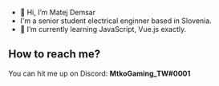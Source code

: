 - 👋 Hi, I’m Matej Demsar
- I'm a senior student electrical enginner based in Slovenia.
- 🌱 I’m currently learning JavaScript, Vue.js exactly.

## How to reach me?
You can hit me up on Discord: **MtkoGaming_TW#0001**


